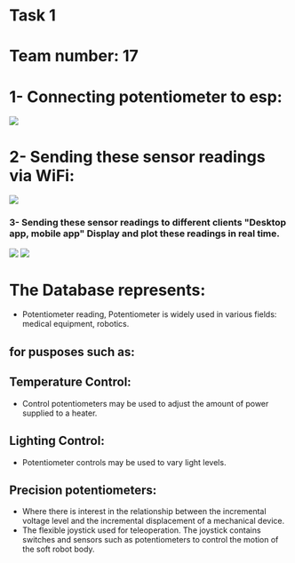 <!--Headline-->
<!--Image-->
<!--UL-->
<!-- URLs-->

# Task 1
# Team number: 17

# 1- Connecting potentiometer to esp:
![](esp&potentiometer.jpeg)
# 2- Sending these sensor readings via WiFi:
![](database.gif)
### 3- Sending these sensor readings to different clients "Desktop app, mobile app" Display and plot these readings in real time.
![](mobileapp.gif)  ![](desktopapp.gif)
# The Database represents:
* Potentiometer reading, Potentiometer is widely used in various fields: medical equipment, robotics.
## for pusposes such as:
## Temperature Control: 
* Control potentiometers may be used to adjust the amount of power supplied to a heater.
## Lighting  Control:
* Potentiometer controls may be used to vary light levels.
## Precision potentiometers:
* Where there is interest in the relationship between the incremental voltage level and the incremental  displacement of a mechanical device.
* The flexible joystick used for teleoperation. The joystick contains switches and sensors such as potentiometers to control the motion of the soft robot body.
